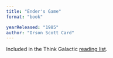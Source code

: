 ```yaml
---
title: "Ender's Game"
format: "book"

yearReleased: "1985"
author: "Orson Scott Card"
---
```

 Included in the Think Galactic <a href="http://thinkgalactic.org/reading-lists/by-author/">reading list</a>.
  